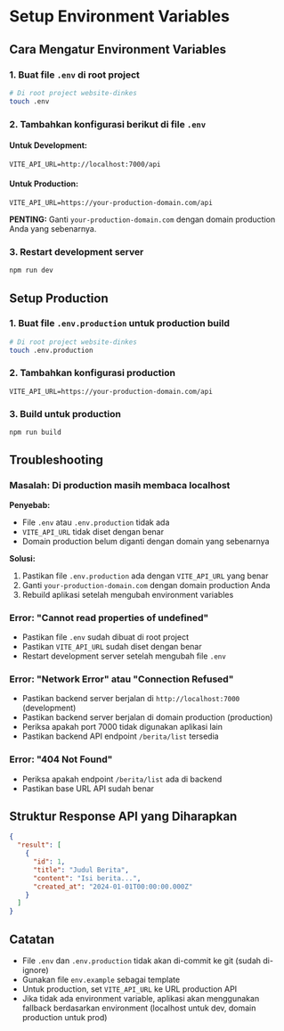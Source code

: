 # Setup Environment Variables

## Cara Mengatur Environment Variables

### 1. Buat file `.env` di root project

```bash
# Di root project website-dinkes
touch .env
```

### 2. Tambahkan konfigurasi berikut di file `.env`

#### Untuk Development:

```env
VITE_API_URL=http://localhost:7000/api
```

#### Untuk Production:

```env
VITE_API_URL=https://your-production-domain.com/api
```

**PENTING:** Ganti `your-production-domain.com` dengan domain production Anda yang sebenarnya.

### 3. Restart development server

```bash
npm run dev
```

## Setup Production

### 1. Buat file `.env.production` untuk production build

```bash
# Di root project website-dinkes
touch .env.production
```

### 2. Tambahkan konfigurasi production

```env
VITE_API_URL=https://your-production-domain.com/api
```

### 3. Build untuk production

```bash
npm run build
```

## Troubleshooting

### Masalah: Di production masih membaca localhost

**Penyebab:**

- File `.env` atau `.env.production` tidak ada
- `VITE_API_URL` tidak diset dengan benar
- Domain production belum diganti dengan domain yang sebenarnya

**Solusi:**

1. Pastikan file `.env.production` ada dengan `VITE_API_URL` yang benar
2. Ganti `your-production-domain.com` dengan domain production Anda
3. Rebuild aplikasi setelah mengubah environment variables

### Error: "Cannot read properties of undefined"

- Pastikan file `.env` sudah dibuat di root project
- Pastikan `VITE_API_URL` sudah diset dengan benar
- Restart development server setelah mengubah file `.env`

### Error: "Network Error" atau "Connection Refused"

- Pastikan backend server berjalan di `http://localhost:7000` (development)
- Pastikan backend server berjalan di domain production (production)
- Periksa apakah port 7000 tidak digunakan aplikasi lain
- Pastikan backend API endpoint `/berita/list` tersedia

### Error: "404 Not Found"

- Periksa apakah endpoint `/berita/list` ada di backend
- Pastikan base URL API sudah benar

## Struktur Response API yang Diharapkan

```json
{
  "result": [
    {
      "id": 1,
      "title": "Judul Berita",
      "content": "Isi berita...",
      "created_at": "2024-01-01T00:00:00.000Z"
    }
  ]
}
```

## Catatan

- File `.env` dan `.env.production` tidak akan di-commit ke git (sudah di-ignore)
- Gunakan file `env.example` sebagai template
- Untuk production, set `VITE_API_URL` ke URL production API
- Jika tidak ada environment variable, aplikasi akan menggunakan fallback berdasarkan environment (localhost untuk dev, domain production untuk prod)
